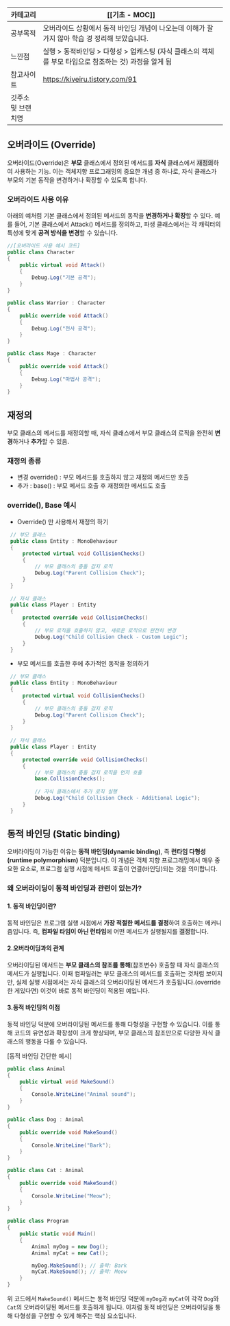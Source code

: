 
| 카테고리       | [[기초 - MOC]]                                                  |
| ---------- | ------------------------------------------------------------- |
| 공부목적       | 오버라이드 상황에서 동적 바인딩 개념이 나오는데 이해가 잘 가지 않아 학습 경 정리해 보았습니다.        |
| 느낀점        | 실행 > 동적바인딩 > 다형성 > 업캐스팅 (자식 클래스의 객체를 부모 타입으로 참조하는 것) 과정을 알게 됨 |
| 참고사이트      | https://kiveiru.tistory.com/91                                |
| 깃주소 및 브랜치명 |                                                               |

## 오버라이드 (Override)
오버라이드(Override)은 **부모** 클래스에서 정의된 메서드를 **자식** 클래스에서 <span style="background:rgba(92, 92, 92, 0.2)">재정의</span>하여 사용하는 기능.
이는 객체지향 프로그래밍의 중요한 개념 중 하나로, 자식 클래스가 부모의 기본 동작을 변경하거나 확장할 수 있도록 합니다.
### 오버라이드 사용 이유
아래의 예처럼 기본 클래스에서 정의된 메서드의 동작을 **변경하거나 확장**할 수 있다. 예를 들어, 기본 클래스에서
Attack() 메서드를 정의하고, 파생 클래스에서는 각 캐릭터의 특성에 맞게 **공격 방식을 변경**할 수 있습니다.

``` csharp
//[오버라이드 사용 예시 코드]
public class Character
{
    public virtual void Attack()
    {
        Debug.Log("기본 공격");
    }
}

public class Warrior : Character
{
    public override void Attack()
    {
        Debug.Log("전사 공격");
    }
}

public class Mage : Character
{
    public override void Attack()
    {
        Debug.Log("마법사 공격");
    }
}

```
## 재정의
부모 클래스의 메서드를 재정의할 때, 자식 클래스에서 부모 클래스의 로직을 완전히 **변경**하거나 **추가**할 수 있음. 
### 재정의 종류
* 변경 override() : 부모 메서드를 호출하지 않고 재정의 메서드만 호출
* 추가 : base() : 부모 메서드 호출 후 재정의한 메서드도 호출 
### override(), Base 예시
* Override() 만 사용해서 재정의 하기 
```csharp
 // 부모 클래스
 public class Entity : MonoBehaviour
 {
     protected virtual void CollisionChecks()
     {
         // 부모 클래스의 충돌 감지 로직
         Debug.Log("Parent Collision Check");
     }
 }
 
 // 자식 클래스
 public class Player : Entity
 {
     protected override void CollisionChecks()
     {
         // 부모 로직을 호출하지 않고, 새로운 로직으로 완전히 변경
         Debug.Log("Child Collision Check - Custom Logic");
     }
 }
 ```
* 부모 메서드를 호출한 후에 추가적인 동작을 정의하기
```csharp
 // 부모 클래스
 public class Entity : MonoBehaviour
 {
     protected virtual void CollisionChecks()
     {
         // 부모 클래스의 충돌 감지 로직
         Debug.Log("Parent Collision Check");
     }
 }
 
 // 자식 클래스
 public class Player : Entity
 {
     protected override void CollisionChecks()
     {
         // 부모 클래스의 충돌 감지 로직을 먼저 호출
         base.CollisionChecks();
 
         // 자식 클래스에서 추가 로직 실행
         Debug.Log("Child Collision Check - Additional Logic");
     }
 }
 ```

## 동적 바인딩 (Static binding)
오버라이딩이 가능한 이유는 **동적 바인딩(dynamic binding)**, 즉 **런타임 다형성(runtime polymorphism)** 덕분입니다. 
이 개념은 객체 지향 프로그래밍에서 매우 중요한 요소로, 프로그램 실행 시점에 메서드 호출이 연결(바인딩)되는 것을 의미합니다.
### 왜 오버라이딩이 동적 바인딩과 관련이 있는가?
#### 1. 동적 바인딩이란?  
   동적 바인딩은 프로그램 실행 시점에서 **가장 적절한 메서드를 결정**하여 호출하는 메커니즘입니다. 즉, **컴파일 타임이 아닌 런타임**에 어떤 메서드가 실행될지를 <span style="background:rgba(92, 92, 92, 0.2)">결정</span>합니다. 
#### 2.오버라이딩과의 관계  
   오버라이딩된 메서드는 **부모 클래스의 참조를 통해**(참조변수) 호출할 때 자식 클래스의 메서드가 실행됩니다. 이때 컴파일러는 부모 클래스의 메서드를 호출하는 것처럼 보이지만, 실제 실행 시점에서는 자식 클래스의 오버라이딩된 메서드가 호출됩니다.(override한 게있다면) 이것이 바로 동적 바인딩이 적용된 예입니다.
#### 3.동적 바인딩의 이점  
   동적 바인딩 덕분에 오버라이딩된 메서드를 통해 다형성을 구현할 수 있습니다. 이를 통해 코드의 유연성과 확장성이 크게 향상되며, 부모 클래스의 참조만으로 다양한 자식 클래스의 행동을 다룰 수 있습니다.

[동적 바인딩 간단한 예시]
```csharp
public class Animal
{
    public virtual void MakeSound()
    {
        Console.WriteLine("Animal sound");
    }
}

public class Dog : Animal
{
    public override void MakeSound()
    {
        Console.WriteLine("Bark");
    }
}

public class Cat : Animal
{
    public override void MakeSound()
    {
        Console.WriteLine("Meow");
    }
}

public class Program
{
    public static void Main()
    {
        Animal myDog = new Dog();
        Animal myCat = new Cat();

        myDog.MakeSound(); // 출력: Bark
        myCat.MakeSound(); // 출력: Meow
    }
}
```

위 코드에서 `MakeSound()` 메서드는 동적 바인딩 덕분에 `myDog`과 `myCat`이 각각 `Dog`와 `Cat`의 오버라이딩된 메서드를 호출하게 됩니다. 이처럼 동적 바인딩은 오버라이딩을 통해 다형성을 구현할 수 있게 해주는 핵심 요소입니다.
